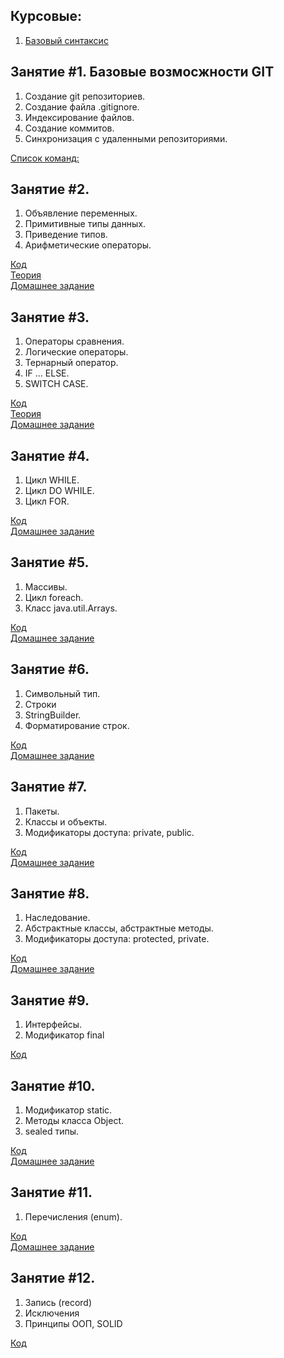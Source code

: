 ## Курсовые:
1. [Базовый синтаксис](resources/exams/exam01)

## Занятие #1. Базовые возмосжности GIT
1. Создание git репозиториев.
2. Создание файла .gitignore.
3. Индексирование файлов.
4. Создание коммитов.
5. Синхронизация с удаленными репозиториями.

[Список команд:](resources/git-commands/commands01.md)

## Занятие #2. 
1. Объявление переменных. 
2. Примитивные типы данных.
3. Приведение типов.
4. Арифметические операторы.

[Код](src/lesson02)<br>
[Теория](src/lesson02/pdf) <br>
[Домашнее задание](src/lesson02/task)

## Занятие #3.
1. Операторы сравнения.
2. Логические операторы.
3. Тернарный оператор.
4. IF ... ELSE.
5. SWITCH CASE.

[Код](src/lesson03)<br>
[Теория](src/lesson03/pdf)<br>
[Домашнее задание](src/lesson03/task)

## Занятие #4.
1. Цикл WHILE.
2. Цикл DO WHILE.
3. Цикл FOR.

[Код](src/lesson04)<br>
[Домашнее задание](src/lesson04/task)

## Занятие #5.
1. Массивы.
2. Цикл foreach.
3. Класс java.util.Arrays.

[Код](src/lesson05)<br>
[Домашнее задание](src/lesson05/task)

## Занятие #6.
1. Символьный тип.
2. Строки
3. StringBuilder.
4. Форматирование строк.

[Код](src/lesson06)<br>
[Домашнее задание](src/lesson06/task)

## Занятие #7.
1. Пакеты.
2. Классы и объекты.
3. Модификаторы доступа: private, public.

[Код](src/com/company/project/lesson07)<br>
[Домашнее задание](src/com/company/project/lesson07/task)

## Занятие #8.
1. Наследование.
2. Абстрактные классы, абстрактные методы.
2. Модификаторы доступа: protected, private.

[Код](src/com/company/project/lesson08)<br>
[Домашнее задание](src/com/company/project/lesson08/task)

## Занятие #9.
1. Интерфейсы.
2. Модификатор final

[Код](src/com/company/project/lesson9)<br>

## Занятие #10.
1. Модификатор static.
2. Методы класса Object.
3. sealed типы.

[Код](src/com/company/project/lesson10)<br>
[Домашнее задание](src/com/company/project/lesson10/task)

## Занятие #11.
1. Перечисления (enum).

[Код](src/com/company/project/lesson11)<br>
[Домашнее задание](src/com/company/project/lesson11/task)

## Занятие #12.
1. Запись (record)
2. Исключения
3. Принципы ООП, SOLID

[Код](src/com/company/project/lesson12)<br>
